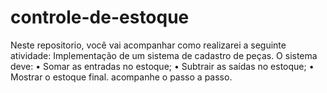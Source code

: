 # controle-de-estoque

Neste repositorio, você vai acompanhar como realizarei a seguinte atividade:
Implementação de um sistema de cadastro de peças.
O sistema deve:
• Somar as entradas no estoque;
• Subtrair as saídas no estoque;
• Mostrar o estoque final.
acompanhe
o passo a passo.

